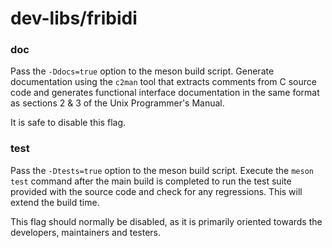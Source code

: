 # dev-libs/fribidi

### doc
Pass the `-Ddocs=true` option to the meson build script. Generate documentation using the `c2man` tool that extracts comments from C source
code and generates functional interface documentation in the same format as sections 2 & 3 of the Unix Programmer's Manual.

It is safe to disable this flag.

### test
Pass the `-Dtests=true` option to the meson build script. Execute the `meson test` command after the main build is completed to run the test suite provided with the source code and check for any regressions. This will extend the build time.

This flag should normally be disabled, as it is primarily oriented towards the developers, maintainers and testers.
